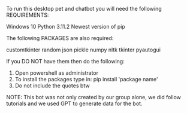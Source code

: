 To run this desktop pet and chatbot you will need the following REQUIREMENTS:

Windows 10
Python 3.11.2
Newest version of pip

The following PACKAGES are also required: 

customtkinter
random
json
pickle
numpy
nltk
tkinter
pyautogui

If you DO NOT have them then do the following:

1. Open powershell as administrator
2. To install the packages type in: pip install 'package name'
3. Do not include the quotes btw


NOTE:
This bot was not only created by our group alone, we did follow tutorials and we used GPT to generate
data for the bot. 
